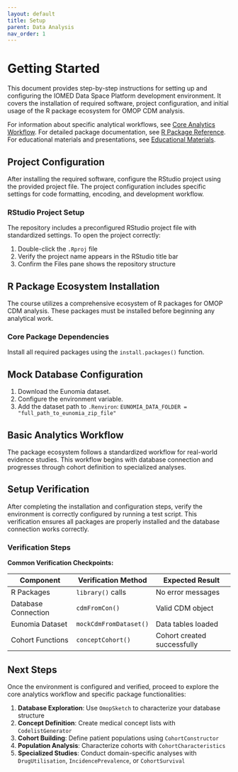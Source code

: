```yaml
---
layout: default
title: Setup
parent: Data Analysis
nav_order: 1
---
```


# Getting Started

This document provides step-by-step instructions for setting up and configuring the IOMED Data Space Platform development environment. It covers the installation of required software, project configuration, and initial usage of the R package ecosystem for OMOP CDM analysis.

For information about specific analytical workflows, see [Core Analytics Workflow](../../docs/core_workflow). For detailed package documentation, see [R Package Reference](../../docs/package_reference). For educational materials and presentations, see [Educational Materials](../../docs/educational_materials).


## Project Configuration

After installing the required software, configure the RStudio project using the provided project file. The project configuration includes specific settings for code formatting, encoding, and development workflow.

### RStudio Project Setup

The repository includes a preconfigured RStudio project file with standardized settings. To open the project correctly:

1.  Double-click the `.Rproj` file
2.  Verify the project name appears in the RStudio title bar
3.  Confirm the Files pane shows the repository structure

## R Package Ecosystem Installation

The course utilizes a comprehensive ecosystem of R packages for OMOP CDM analysis. These packages must be installed before beginning any analytical work.

### Core Package Dependencies

Install all required packages using the `install.packages()` function.

## Mock Database Configuration

1.  Download the Eunomia dataset.
2.  Configure the environment variable.
3.  Add the dataset path to `.Renviron`:
    `EUNOMIA_DATA_FOLDER = "full_path_to_eunomia_zip_file"`


## Basic Analytics Workflow

The package ecosystem follows a standardized workflow for real-world evidence
studies. This workflow begins with database connection and progresses through
cohort definition to specialized analyses.

## Setup Verification

After completing the installation and configuration steps, verify the
environment is correctly configured by running a test script. This verification
ensures all packages are properly installed and the database connection works
correctly.

### Verification Steps


**Common Verification Checkpoints:**

| Component | Verification Method | Expected Result |
| --- | --- | --- |
| R Packages | `library()` calls| No error messages |
| Database Connection | `cdmFromCon()`| Valid CDM object |
| Eunomia Dataset | `mockCdmFromDataset()`| Data tables loaded |
| Cohort Functions | `conceptCohort()`| Cohort created successfully |

## Next Steps

Once the environment is configured and verified, proceed to explore the core analytics workflow and specific package functionalities:

1.  **Database Exploration**: Use `OmopSketch` to characterize your database structure
2.  **Concept Definition**: Create medical concept lists with `CodelistGenerator`
3.  **Cohort Building**: Define patient populations using `CohortConstructor`
4.  **Population Analysis**: Characterize cohorts with `CohortCharacteristics`
5.  **Specialized Studies**: Conduct domain-specific analyses with `DrugUtilisation`, `IncidencePrevalence`, or `CohortSurvival`
